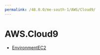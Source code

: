 ```yaml
---
permalink: /48.0.0/me-south-1/AWS/Cloud9/
---
```


# AWS.Cloud9



* [EnvironmentEC2](EnvironmentEC2.md)